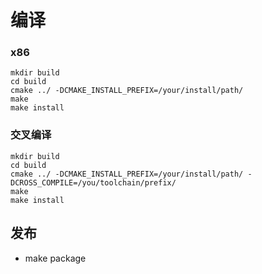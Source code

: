 
# 编译

### x86

```
mkdir build
cd build
cmake ../ -DCMAKE_INSTALL_PREFIX=/your/install/path/
make
make install
```

### 交叉编译

```
mkdir build
cd build
cmake ../ -DCMAKE_INSTALL_PREFIX=/your/install/path/ -DCROSS_COMPILE=/you/toolchain/prefix/
make
make install
```

## 发布
- make package

